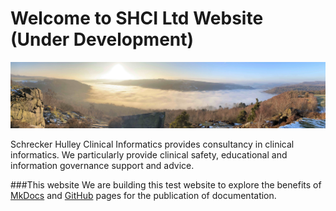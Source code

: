 # Welcome to SHCI Ltd Website (Under Development)

![Image title](/images/Banner.jpg)

Schrecker Hulley Clinical Informatics provides consultancy in clinical informatics. We particularly provide clinical safety, educational and information governance support and advice.

###This website
We are building this test website to explore the benefits of [MkDocs](https://www.mkdocs.org) and [GitHub](https://pages.github.com) pages for the publication of documentation.
